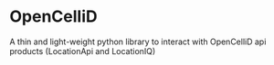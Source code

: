 # OpenCelliD
A thin and light-weight python library to interact with OpenCelliD api products (LocationApi and LocationIQ)
